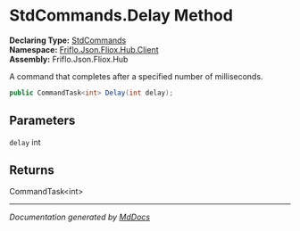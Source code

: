 ﻿<!--  
  <auto-generated>   
    The contents of this file were generated by a tool.  
    Changes to this file may be list if the file is regenerated  
  </auto-generated>   
-->

# StdCommands.Delay Method

**Declaring Type:** [StdCommands](../index.md)  
**Namespace:** [Friflo.Json.Fliox.Hub.Client](../../index.md)  
**Assembly:** Friflo.Json.Fliox.Hub

A command that completes after a specified number of milliseconds. 

```csharp
public CommandTask<int> Delay(int delay);
```

## Parameters

`delay`  int

## Returns

CommandTask\<int\>

___

*Documentation generated by [MdDocs](https://github.com/ap0llo/mddocs)*
